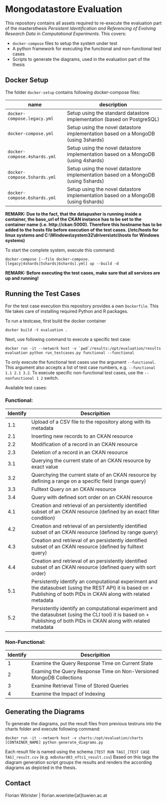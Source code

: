 # Mongodatastore Evaluation
This repository contains all assets required to re-execute the evaluation part of the mastersthesis *Persistent Identification and Referencing of Evolving Research Data in Computational Experiments*. This covers:

* `docker-compose` files to setup the system under test
* A python framework for executing the functional and non-functional test cases
* Scripts to generate the diagrams, used in the evaluation part of the thesis

## Docker Setup
The folder `docker-setup` contains following docker-compose files:

| name                         | description |
| ---------------------------- | ----------- |
| `docker-compose.legacy.yml`  | Setup using the standard datastore implementation (based on PostgreSQL) |
| `docker-compose.yml`         | Setup using the novel datastore implementation based on a MongoDB (using 3shards) |
| `docker-compose.4shards.yml` | Setup using the novel datastore implementation based on a MongoDB (using 4shards) |
| `docker-compose.5shards.yml` | Setup using the novel datastore implementation based on a MongoDB (using 5shards) |
| `docker-compose.6shards.yml` | Setup using the novel datastore implementation based on a MongoDB (using 6shards) |

__REMARK: Due to the fact, that the datapusher is running inside a container, the base_url of the CKAN instance has to be set to the container name (i.e. http://ckan:5000). Therefore this hostname has to be added to the hosts file before execution of the test cases. (/etc/hosts for linux systems and C:\Windows\system32\drivers\etc\hosts for Windows systems)__

To start the complete system, execute this command:

```
docker-compose [--file docker-compose.[legacy|4shards|5shards|6shards].yml] up --build -d
```

__REMARK: Before executing the test cases, make sure that all services are up and running!__

## Running the Test Cases
For the test case execution this repository provides a own `Dockerfile`. This file takes care of installing required Python and R packages.

To run a testcase, first build the docker container

```
docker build -t evaluation .
```

Next, use following command to execute a specific test case:

```
docker run -it --network host -v `pwd`/results:/opt/evaluation/results  evaluation python run_testcases.py functional --functional
```

To only execute the functional test cases use the argument `--functional`. This argument also accepts a list of test case numbers, e.g. `--functional 1.1 2.1 3.2`. To execute specific non-functional test cases, use the `--nonfunctional 1 2` switch.

Available test cases:

### Functional:

| Identify  | Descripition |
| --------  | -------------|
| 1.1       | Upload of a CSV file to the repository along with its metadata             |
| 2.1       | Inserting new records to an CKAN resource             |
| 2.2       | Modification of a record in an CKAN resource             |
| 2.3       | Deletion of a record in an CKAN resource            |
| 3.1       | Querying the current state of an CKAN resource by exact value             |
| 3.2       | Querchying the current state of an CKAN resource by defining a range on a specific field (range query)             |
| 3.3       | Fulltext Query on an CKAN resource            |
| 3.4       | Query with defined sort order on an CKAN resource             |
| 4.1       | Creation and retrieval of an persistently identified subset of an CKAN resource (defined by an exact filter condition)             |
| 4.2       | Creation and retrieval of an persistently identified subset of an CKAN resource (defined by range query)             |
| 4.3       | Creation and retrieval of an persistently identified subset of an CKAN resource (defined by fulltext query)             |
| 4.4       | Creation and retrieval of an persistently identified subset of an CKAN resource (defined query with sort order)             |
| 5.1       | Persistently identify an computational experiment and the datasubset (using the REST API) it is based on + Publishing of both PIDs in CKAN along with related metadata             |
| 5.2       | Persistently identify an computational experiment and the datasubset (using the CLI tool) it is based on + Publishing of both PIDs in CKAN along with related metadata             |

### Non-Functional:

| Identify  | Descripition |
| --------  | -------------|
| 1         | Examine the Query Response Time on Current State |
| 2         | Examing the Query Response Time on Non-Versioned MongoDB Collections             |
| 3         | Examine Retrieval Time of Stored Queries              |
| 4         | Examine the Impact of Indexing              |

## Generating the Diagrams
To generate the diagrams, put the result files from previous testruns into the charts folder and execute following command:

```
docker run -it --network host -v charts:/opt/evaluation/charts  [CONTAINER_NAME] python generate_diagrams.py
```

Each result file is named using the schema `[TEST RUN TAG]_[TEST CASE TAG]_result.csv` (e.g. `mdbshard03_nftc1_result.csv`)
Based on this tags the diagram generation script groups the results and renders the according diagrams as depicted in the thesis.


## Contact
Florian Wörister | florian.woerister[at]tuwien.ac.at